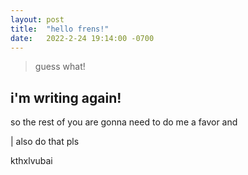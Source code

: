 ```yaml
---
layout: post
title:  "hello frens!"
date:   2022-2-24 19:14:00 -0700
---
```


> guess what! 

## i'm writing again!

so the rest of you are gonna need to do me a favor and

| also do that pls

kthxlvubai